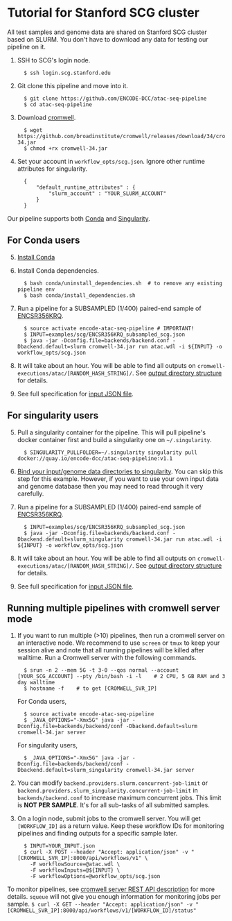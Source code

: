 Tutorial for Stanford SCG cluster
==========================================

All test samples and genome data are shared on Stanford SCG cluster based on SLURM. You don't have to download any data for testing our pipeline on it.

1. SSH to SCG's login node.
    ```
      $ ssh login.scg.stanford.edu
    ```

2. Git clone this pipeline and move into it.
    ```
      $ git clone https://github.com/ENCODE-DCC/atac-seq-pipeline
      $ cd atac-seq-pipeline
    ```

3. Download [cromwell](https://github.com/broadinstitute/cromwell).
    ```
      $ wget https://github.com/broadinstitute/cromwell/releases/download/34/cromwell-34.jar
      $ chmod +rx cromwell-34.jar
    ```

4. Set your account in `workflow_opts/scg.json`. Ignore other runtime attributes for singularity.

    ```
      {
          "default_runtime_attributes" : {
              "slurm_account" : "YOUR_SLURM_ACCOUNT"
          }
      }
    ```

Our pipeline supports both [Conda](https://conda.io/docs/) and [Singularity](https://singularity.lbl.gov/).

## For Conda users

5. [Install Conda](https://conda.io/miniconda.html)

6. Install Conda dependencies.
    ```
      $ bash conda/uninstall_dependencies.sh  # to remove any existing pipeline env
      $ bash conda/install_dependencies.sh
    ```

7. Run a pipeline for a SUBSAMPLED (1/400) paired-end sample of [ENCSR356KRQ](https://www.encodeproject.org/experiments/ENCSR356KRQ/).
    ```
      $ source activate encode-atac-seq-pipeline # IMPORTANT!
      $ INPUT=examples/scg/ENCSR356KRQ_subsampled_scg.json
      $ java -jar -Dconfig.file=backends/backend.conf -Dbackend.default=slurm cromwell-34.jar run atac.wdl -i ${INPUT} -o workflow_opts/scg.json
    ```

8. It will take about an hour. You will be able to find all outputs on `cromwell-executions/atac/[RANDOM_HASH_STRING]/`. See [output directory structure](output.md) for details.

9. See full specification for [input JSON file](input.md).

## For singularity users

5. Pull a singularity container for the pipeline. This will pull pipeline's docker container first and build a singularity one on `~/.singularity`.
    ```
      $ SINGULARITY_PULLFOLDER=~/.singularity singularity pull docker://quay.io/encode-dcc/atac-seq-pipeline:v1.1
    ```

6. [Bind your input/genome data directories to singularity](singularity.md). You can skip this step for this example. However, if you want to use your own input data and genome database then you may need to read through it very carefully.

7. Run a pipeline for a SUBSAMPLED (1/400) paired-end sample of [ENCSR356KRQ](https://www.encodeproject.org/experiments/ENCSR356KRQ/).
    ```
      $ INPUT=examples/scg/ENCSR356KRQ_subsampled_scg.json
      $ java -jar -Dconfig.file=backends/backend.conf -Dbackend.default=slurm_singularity cromwell-34.jar run atac.wdl -i ${INPUT} -o workflow_opts/scg.json
    ```

8. It will take about an hour. You will be able to find all outputs on `cromwell-executions/atac/[RANDOM_HASH_STRING]/`. See [output directory structure](output.md) for details.

9. See full specification for [input JSON file](input.md).

## Running multiple pipelines with cromwell server mode

1. If you want to run multiple (>10) pipelines, then run a cromwell server on an interactive node. We recommend to use `screen` or `tmux` to keep your session alive and note that all running pipelines will be killed after walltime. Run a Cromwell server with the following commands.

    ```
      $ srun -n 2 --mem 5G -t 3-0 --qos normal --account [YOUR_SCG_ACCOUNT] --pty /bin/bash -i -l    # 2 CPU, 5 GB RAM and 3 day walltime
      $ hostname -f    # to get [CROMWELL_SVR_IP]
    ```

    For Conda users,
    ```
      $ source activate encode-atac-seq-pipeline 
      $ _JAVA_OPTIONS="-Xmx5G" java -jar -Dconfig.file=backends/backend/conf -Dbackend.default=slurm cromwell-34.jar server
    ```

    For singularity users,
    ```
      $ _JAVA_OPTIONS="-Xmx5G" java -jar -Dconfig.file=backends/backend/conf -Dbackend.default=slurm_singularity cromwell-34.jar server
    ```


2. You can modify `backend.providers.slurm.concurrent-job-limit` or `backend.providers.slurm_singularity.concurrent-job-limit` in `backends/backend.conf` to increase maximum concurrent jobs. This limit is **NOT PER SAMPLE**. It's for all sub-tasks of all submitted samples.

3. On a login node, submit jobs to the cromwell server. You will get `[WORKFLOW_ID]` as a return value. Keep these workflow IDs for monitoring pipelines and finding outputs for a specific sample later.  
    ```  
      $ INPUT=YOUR_INPUT.json
      $ curl -X POST --header "Accept: application/json" -v "[CROMWELL_SVR_IP]:8000/api/workflows/v1" \
        -F workflowSource=@atac.wdl \
        -F workflowInputs=@${INPUT} \
        -F workflowOptions=@workflow_opts/scg.json
    ```

  To monitor pipelines, see [cromwell server REST API description](http://cromwell.readthedocs.io/en/develop/api/RESTAPI/#cromwell-server-rest-api>) for more details. `squeue` will not give you enough information for monitoring jobs per sample.
    ```
      $ curl -X GET --header "Accept: application/json" -v "[CROMWELL_SVR_IP]:8000/api/workflows/v1/[WORKFLOW_ID]/status"
    ```

